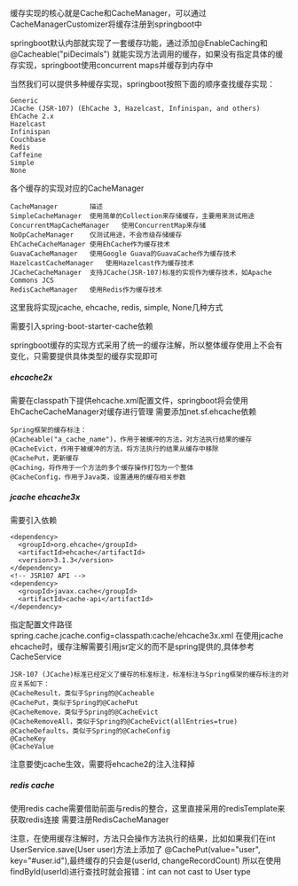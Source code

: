 缓存实现的核心就是Cache和CacheManager，可以通过CacheManagerCustomizer将缓存注册到springboot中

springboot默认内部就实现了一套缓存功能，通过添加@EnableCaching和@Cacheable("piDecimals")
就能实现方法调用的缓存，如果没有指定具体的缓存实现，springboot使用concurrent maps并缓存到内存中

当然我们可以提供多种缓存实现，springboot按照下面的顺序查找缓存实现：
```
Generic
JCache (JSR-107) (EhCache 3, Hazelcast, Infinispan, and others)
EhCache 2.x
Hazelcast
Infinispan
Couchbase
Redis
Caffeine
Simple
None
```

各个缓存的实现对应的CacheManager
```
CacheManager	    描述
SimpleCacheManager	使用简单的Collection来存储缓存，主要用来测试用途
ConcurrentMapCacheManager	使用ConcurrentMap来存储
NoOpCacheManager	仅测试用途，不会市级存储缓存
EhCacheCacheManager	使用EhCache作为缓存技术
GuavaCacheManager	使用Google Guava的GuavaCache作为缓存技术
HazelcastCacheManager	使用Hazelcast作为缓存技术
JCacheCacheManager	支持JCache(JSR-107)标准的实现作为缓存技术，如Apache Commons JCS
RedisCacheManager	使用Redis作为缓存技术
```

这里我将实现jcache, ehcache, redis, simple, None几种方式

需要引入spring-boot-starter-cache依赖

springboot缓存的实现方式采用了统一的缓存注解，所以整体缓存使用上不会有变化，只需要提供具体类型的缓存实现即可


##### ehcache2x
需要在classpath下提供ehcache.xml配置文件，springboot将会使用EhCacheCacheManager对缓存进行管理
需要添加net.sf.ehcache依赖
```
Spring框架的缓存标注：
@Cacheable("a_cache_name")，作用于被缓冲的方法，对方法执行结果的缓存
@CacheEvict，作用于被缓冲的方法，将方法执行的结果从缓存中移除
@CachePut，更新缓存
@Caching，将作用于一个方法的多个缓存操作打包为一个整体
@CacheConfig，作用于Java类，设置通用的缓存相关参数
```

##### jcache ehcache3x
需要引入依赖
```
<dependency>
  <groupId>org.ehcache</groupId>
  <artifactId>ehcache</artifactId>
  <version>3.1.3</version>
</dependency>
<!-- JSR107 API -->
<dependency>
  <groupId>javax.cache</groupId>
  <artifactId>cache-api</artifactId>
</dependency>
```
指定配置文件路径
spring.cache.jcache.config=classpath:cache/ehcache3x.xml
在使用jcache ehcache时，缓存注解需要引用jsr定义的而不是spring提供的,具体参考CacheService
```
JSR-107 (JCache)标准已经定义了缓存的标准标注，标准标注与Spring框架的缓存标注的对应关系如下：
@CacheResult，类似于Spring的@Cacheable
@CachePut，类似于Spring的@CachePut
@CacheRemove，类似于Spring的@CacheEvict
@CacheRemoveAll，类似于Spring的@CacheEvict(allEntries=true)
@CacheDefaults，类似于Spring的@CacheConfig
@CacheKey
@CacheValue
```
注意要使jcache生效，需要将ehcache2的注入注释掉

##### redis cache
使用redis cache需要借助前面与redis的整合，这里直接采用的redisTemplate来获取redis连接
需要注册RedisCacheManager

注意，在使用缓存注解时，方法只会操作方法执行的结果，比如如果我们在int UserService.save(User user)方法上添加了
@CachePut(value="user", key="#user.id"),最终缓存的只会是(userId, changeRecordCount)
所以在使用findById(userId)进行查找时就会报错：int can not cast to User type
